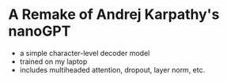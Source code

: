 # A Remake of Andrej Karpathy's nanoGPT

- a simple character-level decoder model
- trained on my laptop
- includes multiheaded attention, dropout, layer norm, etc.
